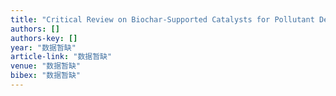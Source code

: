 ```yaml
---
title: "Critical Review on Biochar‐Supported Catalysts for Pollutant Degradation and Sustainable Biorefinery"
authors: []
authors-key: []
year: "数据暂缺"
article-link: "数据暂缺"
venue: "数据暂缺"
bibex: "数据暂缺"
---
```


